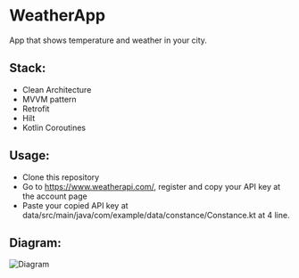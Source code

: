 # WeatherApp

App that shows temperature and weather in your city.

## Stack:

* Clean Architecture
* MVVM pattern
* Retrofit
* Hilt
* Kotlin Coroutines

## Usage:

* Clone this repository
* Go to https://www.weatherapi.com/, register and copy your API key at the account page
* Paste your copied API key at data/src/main/java/com/example/data/constance/Constance.kt at 4 line.

## Diagram:

![Diagram](https://user-images.githubusercontent.com/86295320/197361546-7acf95eb-295c-4421-993e-3f4785b1eb60.png)
